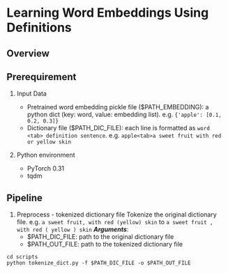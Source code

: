 # Learning Word Embeddings Using Definitions

## Overview


## Prerequirement
1. Input Data
	* Pretrained word embedding pickle file ($PATH_EMBEDDING): a python dict (key: word, value: embedding list). e.g. `{'apple': [0.1, 0.2, 0.3]}`
	* Dictionary file ($PATH_DIC_FILE): each line is formatted as `word <tab> definition sentence`. e.g. `apple<tab>a sweet fruit with red or yellow skin`

2. Python environment
	* PyTorch 0.31
	* tqdm

## Pipeline
1. Preprocess - tokenized dictionary file
Tokenize the original dictionary file. e.g. `a sweet fruit, with red (yellow) skin` to `a sweet fruit , with red ( yellow ) skin`
***Arguments***:
	*  $PATH_DIC_FILE: path to the original dictionary file
	*  $PATH_OUT_FILE: path to the tokenized dictionary file
```
cd scripts
python tokenize_dict.py -f $PATH_DIC_FILE -o $PATH_OUT_FILE
```